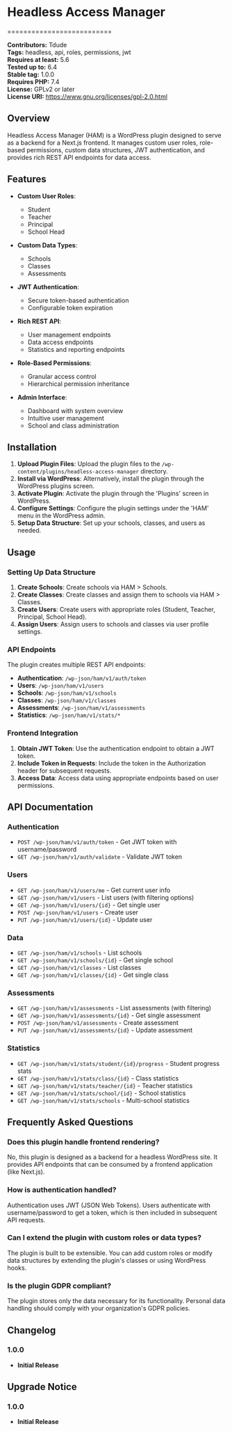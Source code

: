 # Headless Access Manager
==========================

**Contributors:** Tdude  
**Tags:** headless, api, roles, permissions, jwt  
**Requires at least:** 5.6  
**Tested up to:** 6.4  
**Stable tag:** 1.0.0  
**Requires PHP:** 7.4  
**License:** GPLv2 or later  
**License URI:** https://www.gnu.org/licenses/gpl-2.0.html

## Overview

Headless Access Manager (HAM) is a WordPress plugin designed to serve as a backend for a Next.js frontend. It manages custom user roles, role-based permissions, custom data structures, JWT authentication, and provides rich REST API endpoints for data access.

## Features

- **Custom User Roles**:
  - Student
  - Teacher
  - Principal
  - School Head

- **Custom Data Types**:
  - Schools
  - Classes
  - Assessments

- **JWT Authentication**:
  - Secure token-based authentication
  - Configurable token expiration

- **Rich REST API**:
  - User management endpoints
  - Data access endpoints
  - Statistics and reporting endpoints

- **Role-Based Permissions**:
  - Granular access control
  - Hierarchical permission inheritance

- **Admin Interface**:
  - Dashboard with system overview
  - Intuitive user management
  - School and class administration

## Installation

1. **Upload Plugin Files**: Upload the plugin files to the `/wp-content/plugins/headless-access-manager` directory.
2. **Install via WordPress**: Alternatively, install the plugin through the WordPress plugins screen.
3. **Activate Plugin**: Activate the plugin through the 'Plugins' screen in WordPress.
4. **Configure Settings**: Configure the plugin settings under the 'HAM' menu in the WordPress admin.
5. **Setup Data Structure**: Set up your schools, classes, and users as needed.

## Usage

### Setting Up Data Structure

1. **Create Schools**: Create schools via HAM > Schools.
2. **Create Classes**: Create classes and assign them to schools via HAM > Classes.
3. **Create Users**: Create users with appropriate roles (Student, Teacher, Principal, School Head).
4. **Assign Users**: Assign users to schools and classes via user profile settings.

### API Endpoints

The plugin creates multiple REST API endpoints:

- **Authentication**: `/wp-json/ham/v1/auth/token`
- **Users**: `/wp-json/ham/v1/users`
- **Schools**: `/wp-json/ham/v1/schools`
- **Classes**: `/wp-json/ham/v1/classes`
- **Assessments**: `/wp-json/ham/v1/assessments`
- **Statistics**: `/wp-json/ham/v1/stats/*`

### Frontend Integration

1. **Obtain JWT Token**: Use the authentication endpoint to obtain a JWT token.
2. **Include Token in Requests**: Include the token in the Authorization header for subsequent requests.
3. **Access Data**: Access data using appropriate endpoints based on user permissions.

## API Documentation

### Authentication

- `POST /wp-json/ham/v1/auth/token` - Get JWT token with username/password
- `GET /wp-json/ham/v1/auth/validate` - Validate JWT token

### Users

- `GET /wp-json/ham/v1/users/me` - Get current user info
- `GET /wp-json/ham/v1/users` - List users (with filtering options)
- `GET /wp-json/ham/v1/users/{id}` - Get single user
- `POST /wp-json/ham/v1/users` - Create user
- `PUT /wp-json/ham/v1/users/{id}` - Update user

### Data

- `GET /wp-json/ham/v1/schools` - List schools
- `GET /wp-json/ham/v1/schools/{id}` - Get single school
- `GET /wp-json/ham/v1/classes` - List classes
- `GET /wp-json/ham/v1/classes/{id}` - Get single class

### Assessments

- `GET /wp-json/ham/v1/assessments` - List assessments (with filtering)
- `GET /wp-json/ham/v1/assessments/{id}` - Get single assessment
- `POST /wp-json/ham/v1/assessments` - Create assessment
- `PUT /wp-json/ham/v1/assessments/{id}` - Update assessment

### Statistics

- `GET /wp-json/ham/v1/stats/student/{id}/progress` - Student progress stats
- `GET /wp-json/ham/v1/stats/class/{id}` - Class statistics
- `GET /wp-json/ham/v1/stats/teacher/{id}` - Teacher statistics
- `GET /wp-json/ham/v1/stats/school/{id}` - School statistics
- `GET /wp-json/ham/v1/stats/schools` - Multi-school statistics

## Frequently Asked Questions

### Does this plugin handle frontend rendering?

No, this plugin is designed as a backend for a headless WordPress site. It provides API endpoints that can be consumed by a frontend application (like Next.js).

### How is authentication handled?

Authentication uses JWT (JSON Web Tokens). Users authenticate with username/password to get a token, which is then included in subsequent API requests.

### Can I extend the plugin with custom roles or data types?

The plugin is built to be extensible. You can add custom roles or modify data structures by extending the plugin's classes or using WordPress hooks.

### Is the plugin GDPR compliant?

The plugin stores only the data necessary for its functionality. Personal data handling should comply with your organization's GDPR policies.

## Changelog

### 1.0.0

- **Initial Release**

## Upgrade Notice

### 1.0.0

- **Initial Release**
